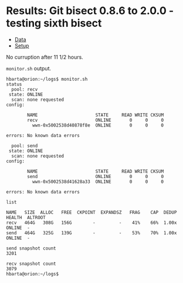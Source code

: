 # Results: Git bisect 0.8.6 to 2.0.0 - testing sixth bisect

* [Data](./data.md)
* [Setup](./setup.md)

No curruption after 11 1/2 hours.

`monitor.sh` output.

```text
hbarta@orion:~/logs$ monitor.sh
status
  pool: recv
 state: ONLINE
  scan: none requested
config:

        NAME                      STATE     READ WRITE CKSUM
        recv                      ONLINE       0     0     0
          wwn-0x5002538d40878f8e  ONLINE       0     0     0

errors: No known data errors

  pool: send
 state: ONLINE
  scan: none requested
config:

        NAME                      STATE     READ WRITE CKSUM
        send                      ONLINE       0     0     0
          wwn-0x5002538d41628a33  ONLINE       0     0     0

errors: No known data errors

list

NAME   SIZE  ALLOC   FREE  CKPOINT  EXPANDSZ   FRAG    CAP  DEDUP    HEALTH  ALTROOT
recv   464G   308G   156G        -         -    41%    66%  1.00x    ONLINE  -
send   464G   325G   139G        -         -    53%    70%  1.00x    ONLINE  -

send snapshot count
3201

recv snapshot count
3079
hbarta@orion:~/logs$ 
```
